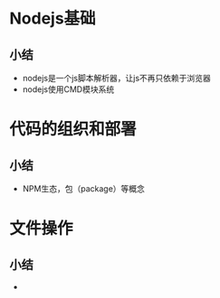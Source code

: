 
# Nodejs基础
## 小结
* nodejs是一个js脚本解析器，让js不再只依赖于浏览器
* nodejs使用CMD模块系统

# 代码的组织和部署
## 小结
* NPM生态，包（package）等概念

# 文件操作
## 小结
* 













